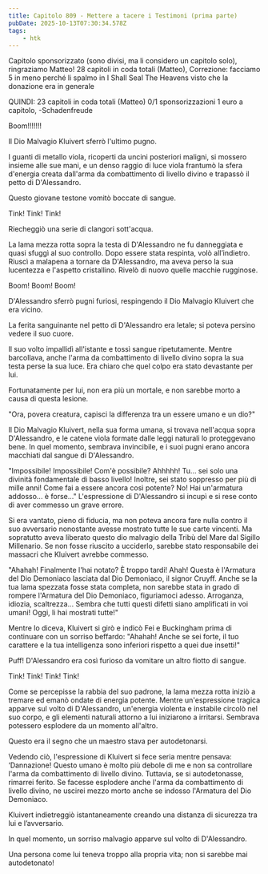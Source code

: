 ```yaml
---
title: Capitolo 809 - Mettere a tacere i Testimoni (prima parte)
pubDate: 2025-10-13T07:30:34.578Z
tags:
    - htk
---
```



Capitolo sponsorizzato (sono divisi, ma li considero un capitolo solo), ringraziamo Matteo!
28 capitoli in coda totali (Matteo),
Correzione: facciamo 5 in meno perché li spalmo in I Shall Seal The Heavens visto che la donazione era in generale


QUINDI: 23 capitoli in coda totali (Matteo)
0/1 sponsorizzazioni 1 euro a capitolo,
-Schadenfreude


Boom!!!!!!!


Il Dio Malvagio Kluivert sferrò l'ultimo pugno.


I guanti di metallo viola, ricoperti da uncini posteriori maligni, si mossero insieme alle sue mani, e un denso raggio di luce viola frantumò la sfera d'energia creata dall'arma da combattimento di livello divino e trapassò il petto di D'Alessandro.


Questo giovane testone vomitò boccate di sangue.


Tink! Tink! Tink!


Riecheggiò una serie di clangori sott'acqua.


La lama mezza rotta sopra la testa di D'Alessandro ne fu danneggiata e quasi sfuggì al suo controllo. Dopo essere stata respinta, volò all’indietro. Riuscì a malapena a tornare da D'Alessandro, ma aveva perso la sua lucentezza e l'aspetto cristallino. Rivelò di nuovo quelle macchie rugginose.


Boom! Boom! Boom!


D'Alessandro sferrò pugni furiosi, respingendo il Dio Malvagio Kluivert che era vicino.


La ferita sanguinante nel petto di D'Alessandro era letale; si poteva persino vedere il suo cuore.


Il suo volto impallidì all'istante e tossì sangue ripetutamente. Mentre barcollava, anche l'arma da combattimento di livello divino sopra la sua testa perse la sua luce. Era chiaro che quel colpo era stato devastante per lui.


Fortunatamente per lui, non era più un mortale, e non sarebbe morto a causa di questa lesione.


"Ora, povera creatura, capisci la differenza tra un essere umano e un dio?"


Il Dio Malvagio Kluivert, nella sua forma umana, si trovava nell'acqua sopra D'Alessandro, e le catene viola formate dalle leggi naturali lo proteggevano bene. In quel momento, sembrava invincibile, e i suoi pugni erano ancora macchiati dal sangue di D'Alessandro.


"Impossibile! Impossibile! Com'è possibile? Ahhhhh! Tu... sei solo una divinità fondamentale di basso livello! Inoltre, sei stato soppresso per più di mille anni! Come fai a essere ancora così potente? No! Hai un'armatura addosso... è forse..." L'espressione di D'Alessandro si incupì e si rese conto di aver commesso un grave errore.


Si era vantato, pieno di fiducia, ma non poteva ancora fare nulla contro il suo avversario nonostante avesse mostrato tutte le sue carte vincenti. Ma sopratutto aveva liberato questo dio malvagio della Tribù del Mare dal Sigillo Millenario. Se non fosse riuscito a ucciderlo, sarebbe stato responsabile dei massacri che Kluivert avrebbe commesso.


"Ahahah! Finalmente l'hai notato? È troppo tardi! Ahah! Questa è l'Armatura del Dio Demoniaco lasciata dal Dio Demoniaco, il signor Cruyff. Anche se la tua lama spezzata fosse stata completa, non sarebbe stata in grado di rompere l'Armatura del Dio Demoniaco, figuriamoci adesso.
Arroganza, idiozia, scaltrezza... Sembra che tutti questi difetti siano amplificati in voi umani! Oggi, li hai mostrati tutte!"


Mentre lo diceva, Kluivert si girò e indicò Fei e Buckingham prima di continuare con un sorriso beffardo: "Ahahah! Anche se sei forte, il tuo carattere e la tua intelligenza sono inferiori rispetto a quei due insetti!"


Puff! D'Alessandro era così furioso da vomitare un altro fiotto di sangue.


Tink! Tink! Tink! Tink!


Come se percepisse la rabbia del suo padrone, la lama mezza rotta iniziò a tremare ed emanò ondate di energia potente. Mentre un'espressione tragica apparve sul volto di D'Alessandro, un'energia violenta e instabile circolò nel suo corpo, e gli elementi naturali attorno a lui iniziarono a irritarsi. Sembrava potessero esplodere da un momento all'altro.


Questo era il segno che un maestro stava per autodetonarsi.


Vedendo ciò, l'espressione di Kluivert si fece seria mentre pensava: ‘Dannazione! Questo umano è molto più debole di me e non sa controllare l'arma da combattimento di livello divino. Tuttavia, se si autodetonasse, rimarrei ferito. Se facesse esplodere anche l'arma da combattimento di livello divino, ne uscirei mezzo morto anche se indosso l'Armatura del Dio Demoniaco.


Kluivert indietreggiò istantaneamente creando una distanza di sicurezza tra lui e l’avversario.


In quel momento, un sorriso malvagio apparve sul volto di D'Alessandro.


Una persona come lui teneva troppo alla propria vita; non si sarebbe mai autodetonato!





